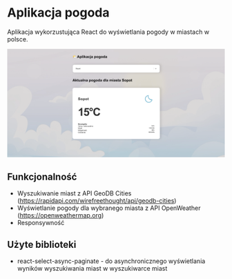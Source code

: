 # Aplikacja pogoda

Aplikacja wykorzustująca React do wyświetlania pogody w miastach w polsce.

![1717542493910](image/README/1717542493910.png)

## Funkcjonalność

* Wyszukiwanie miast z API GeoDB Cities (https://rapidapi.com/wirefreethought/api/geodb-cities)
* Wyświetlanie pogody dla wybranego miasta z API OpenWeather (https://openweathermap.org)
* Responsywność

## Użyte biblioteki

* react-select-async-paginate - do asynchronicznego wyświetlania wyników wyszukiwania miast w wyszukiwarce miast

